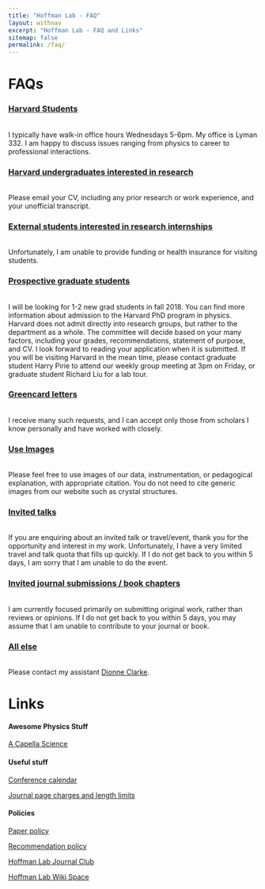 ```yaml
---
title: "Hoffman Lab - FAQ"
layout: withnav
excerpt: "Hoffman Lab - FAQ and Links"
sitemap: false
permalink: /faq/
---
```


# FAQs


<div class="panel-group" id="accordion">
<div class="panel panel-default">
<div class="panel-heading">
<h3 class="panel-title">
    <a class="noCrossRef accordion-toggle" data-toggle="collapse" data-parent="#accordion" href="#collapseOne">Harvard Students</a>
</h3>
</div>
<div id="collapseOne" class="panel-collapse collapse noCrossRef">
<p><br/>
    I typically have walk-in office hours Wednesdays 5-6pm. My office is Lyman 332. I am happy to discuss issues ranging from physics to career to professional interactions.
</p>
</div>
</div>

<div class="panel panel-default">
<div class="panel-heading">
<h3 class="panel-title">
    <a class="noCrossRef accordion-toggle" data-toggle="collapse" data-parent="#accordion" href="#collapseTwo">Harvard undergraduates interested in research</a>
</h3>
</div>
<div id="collapseTwo" class="panel-collapse collapse noCrossRef">
<p><br/>
    Please email your CV, including any prior research or work experience, and your unofficial transcript.
</p>
</div>
</div>

<div class="panel panel-default">
<div class="panel-heading">
<h3 class="panel-title">
    <a class="noCrossRef accordion-toggle" data-toggle="collapse" data-parent="#accordion" href="#collapseThree">External students interested in research internships</a>
</h3>
</div>
<div id="collapseThree" class="panel-collapse collapse noCrossRef">
<p><br/>
    Unfortunately, I am unable to provide funding or health insurance for visiting students.
</p>
</div>
</div>

<div class="panel panel-default">
<div class="panel-heading">
<h3 class="panel-title">
    <a class="noCrossRef accordion-toggle" data-toggle="collapse" data-parent="#accordion" href="#collapseFour">Prospective graduate students</a>
</h3>
</div>
<div id="collapseFour" class="panel-collapse collapse noCrossRef">
<p><br/>
    I will be looking for 1-2 new grad students in fall 2018.
You can find more information about admission to the Harvard PhD program in physics.
Harvard does not admit directly into research groups, but rather to the department as a whole. The committee will decide based on your many factors, including your grades, recommendations, statement of purpose, and CV. I look forward to reading your application when it is submitted.
If you will be visiting Harvard in the mean time, please contact graduate student Harry Pirie to attend our weekly group meeting at 3pm on Friday, or graduate student Richard Liu for a lab tour.
</p>
</div>
</div>


<div class="panel panel-default">
<div class="panel-heading">
<h3 class="panel-title">
    <a class="noCrossRef accordion-toggle" data-toggle="collapse" data-parent="#accordion" href="#collapseFive">Greencard letters</a>
</h3>
</div>
<div id="collapseFive" class="panel-collapse collapse noCrossRef">
<p><br/>
    I receive many such requests, and I can accept only those from scholars I know personally and have worked with closely.
</p>
</div>
</div>

<div class="panel panel-default">
<div class="panel-heading">
<h3 class="panel-title">
    <a class="noCrossRef accordion-toggle" data-toggle="collapse" data-parent="#accordion" href="#collapseSix">Use Images</a>
</h3>
</div>
<div id="collapseSix" class="panel-collapse collapse noCrossRef">
<p><br/>
    Please feel free to use images of our data, instrumentation, or pedagogical explanation, with appropriate citation. You do not need to cite generic images from our website such as crystal structures.
</p>
</div>
</div>

<div class="panel panel-default">
<div class="panel-heading">
<h3 class="panel-title">
    <a class="noCrossRef accordion-toggle" data-toggle="collapse" data-parent="#accordion" href="#collapseSeven">Invited talks</a>
</h3>
</div>
<div id="collapseSeven" class="panel-collapse collapse noCrossRef">
<p><br/>
    If you are enquiring about an invited talk or travel/event, thank you for the opportunity and interest in my work. Unfortunately, I have a very limited travel and talk quota that fills up quickly. If I do not get back to you within 5 days, I am sorry that I am unable to do the event.
</p>
</div>
</div>

<div class="panel panel-default">
<div class="panel-heading">
<h3 class="panel-title">
    <a class="noCrossRef accordion-toggle" data-toggle="collapse" data-parent="#accordion" href="#collapseEight">Invited journal submissions / book chapters</a>
</h3>
</div>
<div id="collapseEight" class="panel-collapse collapse noCrossRef">
<p><br/>
    I am currently focused primarily on submitting original work, rather than reviews or opinions. If I do not get back to you within 5 days, you may assume that I am unable to contribute to your journal or book.
</p>
</div>
</div>

<div class="panel panel-default">
<div class="panel-heading">
<h3 class="panel-title">
    <a class="noCrossRef accordion-toggle" data-toggle="collapse" data-parent="#accordion" href="#collapseNine">All else</a>
</h3>
</div>
<div id="collapseNine" class="panel-collapse collapse noCrossRef">
<p><br/>
    Please contact my assistant <a href="mailto:dlclarke@fas.harvard.edu">Dionne Clarke</a>.
</p>
</div>
</div>


</div>

# Links

#### Awesome Physics Stuff

<a href="https://www.youtube.com/user/acapellascience">A Capella Science</a>

#### Useful stuff

<a href="{{ site.url }}{{ site.baseurl }}/conference/cal">Conference calendar</a>

<a href="{{ site.url }}{{ site.baseurl }}/journalcharges/">Journal page charges and length limits</a>


#### Policies

<a href="{{ site.url }}{{ site.baseurl }}/files/Hoffman-example-paper.pdf">Paper policy</a>

<a href="{{ site.url }}{{ site.baseurl }}/recs">Recommendation policy</a>

<a href="{{ site.url }}{{ site.baseurl }}/meeting/links">Hoffman Lab Journal Club</a>

<a href="https://wiki.harvard.edu/confluence/display/hoffman/Hoffman+Lab+Home">Hoffman Lab Wiki Space</a>

<br/><br/>